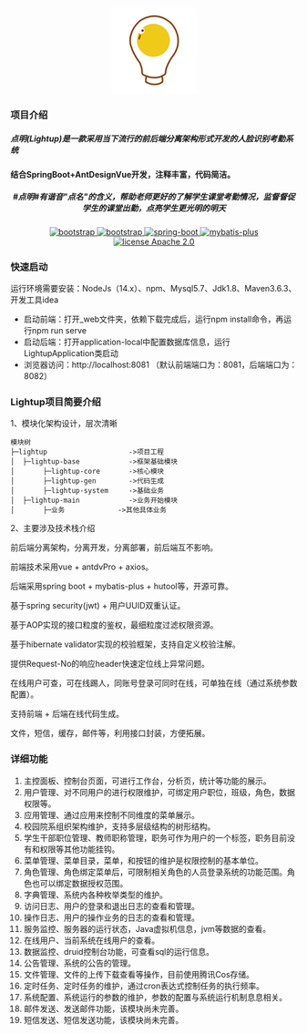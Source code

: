 <div align="center">
    <p align="center">
        <img src="./_web/public/logo_pao.svg" height="150" alt="logo"/>
    </p>
</div>

### 项目介绍

<div><h5>点明(Lightup)是一款采用当下流行的前后端分离架构形式开发的人脸识别考勤系统</h5></div>
<div><h4>结合SpringBoot+AntDesignVue开发，注释丰富，代码简洁。</h4></div>
<div align="center"><h5 align="center">#点明#有谐音"点名"的含义，帮助老师更好的了解学生课堂考勤情况，监督督促学生的课堂出勤，点亮学生更光明的明天</h5></div>

<p align="center">
        <a href="https://www.antdv.com/docs/vue/introduce-cn/">
            <img src="https://img.shields.io/badge/vue-2.x-blue.svg" alt="bootstrap">
        </a> 
        <a href="https://www.antdv.com/docs/vue/introduce-cn/">
            <img src="https://img.shields.io/badge/vue--ant--design-1.5.6-blue.svg" alt="bootstrap">
        </a> 
        <a href="http://spring.io/projects/spring-boot">
            <img src="https://img.shields.io/badge/spring--boot-2.3.1-green.svg" alt="spring-boot">
        </a>
        <a href="http://mp.baomidou.com">
            <img src="https://img.shields.io/badge/mybatis--plus-3.3.2-blue.svg" alt="mybatis-plus">
        </a>  
        <a href="./LICENSE">
            <img src="https://img.shields.io/badge/license-Apache%202-red" alt="license Apache 2.0">
        </a>
</p>

### 快速启动

运行环境需要安装：NodeJs（14.x）、npm、Mysql5.7、Jdk1.8、Maven3.6.3、开发工具idea

* 启动前端：打开_web文件夹，依赖下载完成后，运行npm install命令，再运行npm run serve
* 启动后端：打开application-local中配置数据库信息，运行LightupApplication类启动
* 浏览器访问：http://localhost:8081 （默认前端端口为：8081，后端端口为：8082）


### Lightup项目简要介绍

1、模块化架构设计，层次清晰
```
模块树
├─lightup                    ->项目工程
│  ├─lightup-base            ->框架基础模块
│       ├─lightup-core       ->核心模块
│       ├─lightup-gen        ->代码生成
│       ├─lightup-system     ->基础业务
│  ├─lightup-main            ->业务开始模块
│       ├─业务             ->其他具体业务
```

2、主要涉及技术栈介绍

前后端分离架构，分离开发，分离部署，前后端互不影响。

前端技术采用vue + antdvPro + axios。

后端采用spring boot + mybatis-plus + hutool等，开源可靠。

基于spring security(jwt) + 用户UUID双重认证。

基于AOP实现的接口粒度的鉴权，最细粒度过滤权限资源。

基于hibernate validator实现的校验框架，支持自定义校验注解。

提供Request-No的响应header快速定位线上异常问题。

在线用户可查，可在线踢人，同账号登录可同时在线，可单独在线（通过系统参数配置）。

支持前端 + 后端在线代码生成。

文件，短信，缓存，邮件等，利用接口封装，方便拓展。



### 详细功能

1. 主控面板、控制台页面，可进行工作台，分析页，统计等功能的展示。
2. 用户管理、对不同用户的进行权限维护，可绑定用户职位，班级，角色，数据权限等。
3. 应用管理、通过应用来控制不同维度的菜单展示。
4. 校园院系组织架构维护，支持多层级结构的树形结构。
5. 学生干部职位管理、教师职称管理，职务可作为用户的一个标签，职务目前没有和权限等其他功能挂钩。
6. 菜单管理、菜单目录，菜单，和按钮的维护是权限控制的基本单位。
7. 角色管理、角色绑定菜单后，可限制相关角色的人员登录系统的功能范围。角色也可以绑定数据授权范围。
8. 字典管理、系统内各种枚举类型的维护。
9. 访问日志、用户的登录和退出日志的查看和管理。
10. 操作日志、用户的操作业务的日志的查看和管理。
11. 服务监控、服务器的运行状态，Java虚拟机信息，jvm等数据的查看。
12. 在线用户、当前系统在线用户的查看。
13. 数据监控、druid控制台功能，可查看sql的运行信息。
14. 公告管理、系统的公告的管理。
15. 文件管理、文件的上传下载查看等操作，目前使用腾讯Cos存储。
16. 定时任务、定时任务的维护，通过cron表达式控制任务的执行频率。
17. 系统配置、系统运行的参数的维护，参数的配置与系统运行机制息息相关。
18. 邮件发送、发送邮件功能，该模块尚未完善。
19. 短信发送、短信发送功能，该模块尚未完善。


